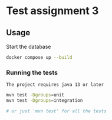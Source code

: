 # Test assignment 3

## Usage

Start the database

```bash
docker compose up --build
```

### Running the tests

`The project requires java 13 or later` 

```bash
mvn test -Dgroups=unit
mvn test -Dgroups=integration

# or just 'mvn test' for all the tests
```
